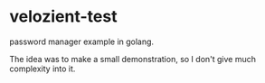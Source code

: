 # velozient-test
password manager example in golang.

The idea was to make a small demonstration, so I don't give much complexity into it.
